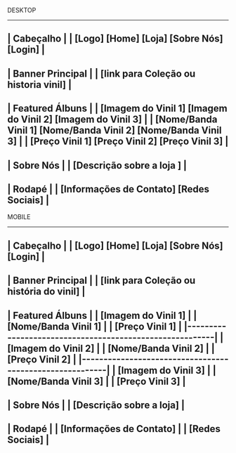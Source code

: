 
DESKTOP

-----------------------------------------------------------
|                       Cabeçalho                         |
|  [Logo]   [Home] [Loja] [Sobre Nós] [Login]           |
-----------------------------------------------------------
|                     Banner Principal                    |
|            [link para Coleção ou historia vinil]              |
-----------------------------------------------------------
|                  Featured Álbuns                     |
|  [Imagem do Vinil 1]  [Imagem do Vinil 2]  [Imagem do Vinil 3] |
|  [Nome/Banda Vinil 1] [Nome/Banda Vinil 2] [Nome/Banda Vinil 3] |
|  [Preço Vinil 1]      [Preço Vinil 2]      [Preço Vinil 3] |
-----------------------------------------------------------
|                    Sobre Nós                             |
|        [Descrição sobre a loja ]               |
-----------------------------------------------------------
|                          Rodapé                           |
| [Informações de Contato] [Redes Sociais]                |
-----------------------------------------------------------


MOBILE 

-----------------------------------------------------------
|                       Cabeçalho                         |
|          [Logo]  [Home]  [Loja]  [Sobre Nós]  [Login]           |
-----------------------------------------------------------
|                     Banner Principal                    |
|               [link para Coleção ou história do vinil]              |
-----------------------------------------------------------
|                  Featured Álbuns                     |
|  [Imagem do Vinil 1]                                   |
|  [Nome/Banda Vinil 1]                                  |
|  [Preço Vinil 1]                                       |
|---------------------------------------------------------|
|  [Imagem do Vinil 2]                                   |
|  [Nome/Banda Vinil 2]                                  |
|  [Preço Vinil 2]                                       |
|---------------------------------------------------------|
|  [Imagem do Vinil 3]                                   |
|  [Nome/Banda Vinil 3]                                  |
|  [Preço Vinil 3]                                       |
-----------------------------------------------------------
|                    Sobre Nós                             |
|          [Descrição sobre a loja]                       |
-----------------------------------------------------------
|                          Rodapé                           |
| [Informações de Contato]                                |
| [Redes Sociais]                                         |
-----------------------------------------------------------
